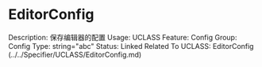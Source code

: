 # EditorConfig

Description: 保存编辑器的配置
Usage: UCLASS
Feature: Config
Group: Config
Type: string="abc"
Status: Linked
Related To UCLASS: EditorConfig (../../Specifier/UCLASS/EditorConfig.md)